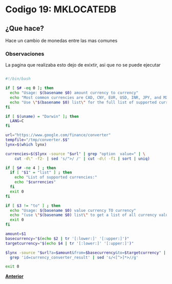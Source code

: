 # Codigo 19: MKLOCATEDB

## ¿Que hace?
Hace un cambio de monedas entre las mas comunes

### **Observaciones**
La pagina que realizaba esto dejo de exixtir, asi que no se puede ejecutar
```bash

#!/bin/bash

if [ $# -eq 0 ]; then
  echo "Usage: $(basename $0) amount currency to currency"
  echo "Most common currencies are CAD, CNY, EUR, USD, INR, JPY, and MXN"
  echo "Use \"$(basename $0) list\" for the full list of supported currencies"
fi

if [ $(uname) = "Darwin" ]; then
  LANG=C 
fi

url="https://www.google.com/finance/converter"
tempfile="/tmp/converter.$$"
lynx=$(which lynx)

currencies=$($lynx -source "$url" | grep "option  value=" | \
    cut -d\" -f2- | sed 's/">/ /' | cut -d\( -f1 | sort | uniq)

if [ $# -ne 4 ] ; then
  if [ "$1" = "list" ] ; then
    echo "List of supported currencies:"
    echo "$currencies"
  fi
  exit 0
fi

if [ $3 != "to" ] ; then
  echo "Usage: $(basename $0) value currency TO currency"
  echo "(use \"$(basename $0) list\" to get a list of all currency values)"
  exit 0
fi

amount=$1
basecurrency="$(echo $2 | tr '[:lower:]' '[:upper:]')"
targetcurrency="$(echo $4 | tr '[:lower:]' '[:upper:]')"

$lynx -source "$url?a=$amount&from=$basecurrency&to=$targetcurrency" | \
  grep 'id=currency_converter_result' | sed 's/<[^>]*>//g'

exit 0
```
**[Anterior](https://github.com/SPM-UPVictoria/test-git-itsHaydo)**
